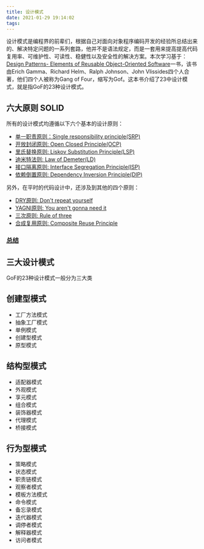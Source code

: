 ```yaml
---
title: 设计模式
date: 2021-01-29 19:14:02
tags:
---
```


设计模式是编程界的前辈们，根据自己对面向对象程序编码开发的经验所总结出来的、解决特定问题的一系列套路，他并不是语法规定，而是一套用来提高提高代码复用率、可维护性、可读性、稳健性以及安全性的解决方案。本次学习基于：<a href="./reference/Design Patterns- Elements of Reusable Object-Oriented Software.pdf">Design Patterns- Elements of Reusable Object-Oriented Software</a>一书，该书由Erich Gamma、Richard Helm、Ralph Johnson、John Vlissides四个人合著，他们四个人被称为Gang of Four，缩写为Gof。这本书介绍了23中设计模式，就是指GoF的23种设计模式。

## 六大原则 SOLID

所有的设计模式均遵循以下六个基本的设计原则：

* [单一职责原则：Single responsibility principle(SRP)](./Design-principles/SRP.md)
* [开放封闭原则: Open Closed Principle(OCP)](./Design-principles/OCP.md)
* [里氏替换原则: Liskov Substitution Principle(LSP)](./Design-principles/LSP.md)
* [迪米特法则: Law of Demeter(LD)](./Design-principles/LD.md)
* [接口隔离原则: Interface Segregation Principle(ISP)](./Design-principles/ISP.md)
* [依赖倒置原则: Dependency Inversion Principle(DIP)](./Design-principles/DIP.md)
  
另外，在平时的代码设计中，还涉及到其他的四个原则：

* [DRY原则: Don't repeat yourself](./Design-principles/DRY.md)
* [YAGNI原则:  You aren't gonna need it](./Design-principles/YAGNI.md)
* [三次原则: Rule of three](./Design-principles/ROT.md)
* [合成复用原则: Composite Reuse Principle](./Design-principles/CRP.md)

### [总结](./Design-principles/summary.md)

## 三大设计模式

GoF的23种设计模式一般分为三大类

## 创建型模式

* 工厂方法模式
* 抽象工厂模式
* 单例模式
* 创建型模式
* 原型模式

## 结构型模式

* 适配器模式
* 外观模式
* 享元模式
* 组合模式
* 装饰器模式
* 代理模式
* 桥接模式

## 行为型模式

* 策略模式
* 状态模式
* 职责链模式
* 观察者模式
* 模板方法模式
* 命令模式
* 备忘录模式
* 迭代器模式
* 调停者模式
* 解释器模式
* 访问者模式
